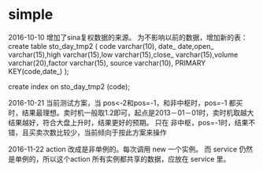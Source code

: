 # simple

2016-10-10
增加了sina复权数据的来源。
为不影响以前的数据，增加新的表：
create table sto_day_tmp2 (
code varchar(10),
date_ date,open_ varchar(15),high varchar(15),low varchar(15),close_ varchar(15),volume varchar(20),factor varchar(15),
source varchar(10),
PRIMARY KEY(code,date_)
);

create index on sto_day_tmp2 (code);


2016-10-21
当前测试方案，当 pos<-2和pos=-1，和非中枢时，pos=-1 都买时，结果最理想。卖时机一般取1.2即可，起点是2013－01－01时，卖时机取越大结果越好，符合大盘上升时，结果更好的预期。
只在 非中枢，pos=-1时，结果不错，且买卖次数比较少，当前倾向于按此方案来操作

2016-11-22
action 改成是非单例的。每次调用 new 一个实例。
而 service 仍然是单例的，所以这个action 所有实例都共享的数据，应放在 service 里。